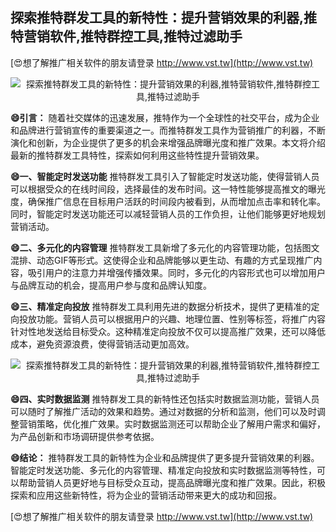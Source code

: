 ## **探索推特群发工具的新特性：提升营销效果的利器,推特营销软件,推特群控工具,推特过滤助手**

[😍想了解推广相关软件的朋友请登录 http://www.vst.tw](http://www.vst.tw)

 <center><img src="https://vst.tw/MP4/tuiguang/png/4.png" alt="探索推特群发工具的新特性：提升营销效果的利器,推特营销软件,推特群控工具,推特过滤助手"></center>

**😄引言：**
随着社交媒体的迅速发展，推特作为一个全球性的社交平台，成为企业和品牌进行营销宣传的重要渠道之一。而推特群发工具作为营销推广的利器，不断演化和创新，为企业提供了更多的机会来增强品牌曝光度和推广效果。本文将介绍最新的推特群发工具特性，探索如何利用这些特性提升营销效果。

**😄一、智能定时发送功能**
推特群发工具引入了智能定时发送功能，使得营销人员可以根据受众的在线时间段，选择最佳的发布时间。这一特性能够提高推文的曝光度，确保推广信息在目标用户活跃的时间段内被看到，从而增加点击率和转化率。同时，智能定时发送功能还可以减轻营销人员的工作负担，让他们能够更好地规划营销活动。

**😄二、多元化的内容管理**
推特群发工具新增了多元化的内容管理功能，包括图文混排、动态GIF等形式。这使得企业和品牌能够以更生动、有趣的方式呈现推广内容，吸引用户的注意力并增强传播效果。同时，多元化的内容形式也可以增加用户与品牌互动的机会，提高用户参与度和品牌认知度。

**😄三、精准定向投放**
推特群发工具利用先进的数据分析技术，提供了更精准的定向投放功能。营销人员可以根据用户的兴趣、地理位置、性别等标签，将推广内容针对性地发送给目标受众。这种精准定向投放不仅可以提高推广效果，还可以降低成本，避免资源浪费，使得营销活动更加高效。

 <center><img src="https://vst.tw/MP4/tuiguang/png/1.png" alt="探索推特群发工具的新特性：提升营销效果的利器,推特营销软件,推特群控工具,推特过滤助手"></center>

**😄四、实时数据监测**
推特群发工具的新特性还包括实时数据监测功能，营销人员可以随时了解推广活动的效果和趋势。通过对数据的分析和监测，他们可以及时调整营销策略，优化推广效果。实时数据监测还可以帮助企业了解用户需求和偏好，为产品创新和市场调研提供参考依据。

**😄结论：**
推特群发工具的新特性为企业和品牌提供了更多提升营销效果的利器。智能定时发送功能、多元化的内容管理、精准定向投放和实时数据监测等特性，可以帮助营销人员更好地与目标受众互动，提高品牌曝光度和推广效果。因此，积极探索和应用这些新特性，将为企业的营销活动带来更大的成功和回报。

[😍想了解推广相关软件的朋友请登录 http://www.vst.tw](http://www.vst.tw)



